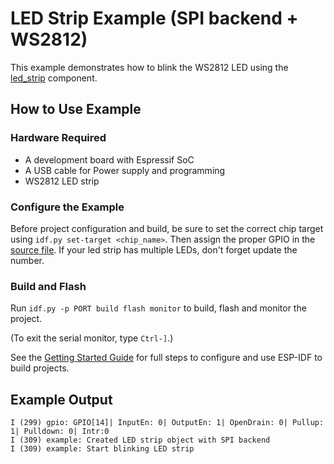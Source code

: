 # LED Strip Example (SPI backend + WS2812)

This example demonstrates how to blink the WS2812 LED using the [led_strip](https://components.espressif.com/component/espressif/led_strip) component.

## How to Use Example

### Hardware Required

* A development board with Espressif SoC
* A USB cable for Power supply and programming
* WS2812 LED strip

### Configure the Example

Before project configuration and build, be sure to set the correct chip target using `idf.py set-target <chip_name>`. Then assign the proper GPIO in the [source file](main/led_strip_spi_ws2812_main.c). If your led strip has multiple LEDs, don't forget update the number.

### Build and Flash

Run `idf.py -p PORT build flash monitor` to build, flash and monitor the project.

(To exit the serial monitor, type ``Ctrl-]``.)

See the [Getting Started Guide](https://docs.espressif.com/projects/esp-idf/en/latest/get-started/index.html) for full steps to configure and use ESP-IDF to build projects.

## Example Output

```text
I (299) gpio: GPIO[14]| InputEn: 0| OutputEn: 1| OpenDrain: 0| Pullup: 1| Pulldown: 0| Intr:0
I (309) example: Created LED strip object with SPI backend
I (309) example: Start blinking LED strip
```